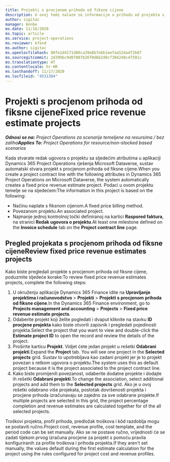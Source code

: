 ```yaml
---
title: Projekti s procjenom prihoda od fiksne cijene
description: U ovoj temi nalaze se informacije o prihodu od projekta s fiksnom cijenom.
author: sigitac
manager: Annbe
ms.date: 11/16/2020
ms.topic: article
ms.service: project-operations
ms.reviewer: kfend
ms.author: sigitac
ms.openlocfilehash: 80fe1d4171d80ca39e8b7ebb1eefaa524a4f2b07
ms.sourcegitcommit: 2d399bc9d07807626f0d6b2d0cf304240c47591c
ms.translationtype: HT
ms.contentlocale: hr-HR
ms.lasthandoff: 11/17/2020
ms.locfileid: "4531384"
---
```

# <a name="fixed-price-revenue-estimate-projects"></a><span data-ttu-id="f01eb-103">Projekti s procjenom prihoda od fiksne cijene</span><span class="sxs-lookup"><span data-stu-id="f01eb-103">Fixed price revenue estimate projects</span></span> 

<span data-ttu-id="f01eb-104">_**Odnosi se na:** Project Operations za scenarije temeljene na resursima / bez zaliha_</span><span class="sxs-lookup"><span data-stu-id="f01eb-104">_**Applies To:** Project Operations for resource/non-stocked based scenarios_</span></span>

<span data-ttu-id="f01eb-105">Kada stvarate redak ugovora o projektu sa sljedećim atributima u aplikaciji Dynamics 365 Project Operations rješenja Microsoft Dataverse, sustav automatski stvara projekt s procjenom prihoda od fiksne cijene.</span><span class="sxs-lookup"><span data-stu-id="f01eb-105">When you create a project contract line with the following attributes in Dynamics 365 Project Operations on Microsoft Dataverse, the system automatically creates a fixed price revenue estimate project.</span></span> <span data-ttu-id="f01eb-106">Podaci u ovom projektu temelje se na sljedećem:</span><span class="sxs-lookup"><span data-stu-id="f01eb-106">The information in this project is based on the following:</span></span>

  - <span data-ttu-id="f01eb-107">Načinu naplate s fiksnom cijenom.</span><span class="sxs-lookup"><span data-stu-id="f01eb-107">A fixed price billing method.</span></span>
  - <span data-ttu-id="f01eb-108">Povezanom projektu.</span><span class="sxs-lookup"><span data-stu-id="f01eb-108">An associated project.</span></span>
  - <span data-ttu-id="f01eb-109">Najmanje jednoj kontrolnoj točki definiranoj na kartici **Raspored faktura**, na stranici **Redak ugovora o projektu**.</span><span class="sxs-lookup"><span data-stu-id="f01eb-109">At least one milestone defined on the **Invoice schedule** tab on the **Project contract line** page.</span></span>

## <a name="review-fixed-price-revenue-estimates-projects"></a><span data-ttu-id="f01eb-110">Pregled projekata s procjenom prihoda od fiksne cijene</span><span class="sxs-lookup"><span data-stu-id="f01eb-110">Review fixed price revenue estimates projects</span></span>
<span data-ttu-id="f01eb-111">Kako biste pregledali projekte s procjenom prihoda od fiksne cijene, poduzmite sljedeće korake:</span><span class="sxs-lookup"><span data-stu-id="f01eb-111">To review fixed price revenue estimates projects, complete the following steps:</span></span>

1. <span data-ttu-id="f01eb-112">U okruženju aplikacije Dynamics 365 Finance idite na **Upravljanje projektima i računovodstvo** > **Projekti** > **Projekti s procjenom prihoda od fiksne cijene**.</span><span class="sxs-lookup"><span data-stu-id="f01eb-112">In the Dynamics 365 Finance environment, go to **Projects management and accounting** > **Projects** > **Fixed price revenue estimate projects**.</span></span>
2. <span data-ttu-id="f01eb-113">Odaberite projekt koji želite pogledati i dvaput kliknite na stavku **ID procjene projekta** kako biste otvorili zapisnik i pregledati pojedinosti projekta.</span><span class="sxs-lookup"><span data-stu-id="f01eb-113">Select the project that you want to view and double-click the **Estimate project ID** to open the record and review the details of the project.</span></span>
3. <span data-ttu-id="f01eb-114">Proširite karticu **Projekt**. Vidjet ćete jedan projekt u rešetki **Odabrani projekti**.</span><span class="sxs-lookup"><span data-stu-id="f01eb-114">Expand the **Project** tab. You will see one project in the **Selected projects** grid.</span></span> <span data-ttu-id="f01eb-115">Sustav to upotrebljava kao zadani projekt jer je to projekt povezan s retkom ugovora o projektu.</span><span class="sxs-lookup"><span data-stu-id="f01eb-115">The system uses this as default project because it is the project associated to the project contract line.</span></span> 
4. <span data-ttu-id="f01eb-116">Kako biste promijenili povezanost, odaberite dodatne projekte i dodajte ih rešetki **Odabrani projekti**.</span><span class="sxs-lookup"><span data-stu-id="f01eb-116">To change the association, select additional projects and add them to the **Selected projects** grid.</span></span> <span data-ttu-id="f01eb-117">Ako je u ovoj rešetki odabrano više projekata, postotak dovršenosti projekta i procjene prihoda izračunavaju se zajedno za sve odabrane projekte.</span><span class="sxs-lookup"><span data-stu-id="f01eb-117">If multiple projects are selected in this grid, the project percentage completion and revenue estimates are calculated together for of the all selected projects.</span></span>

  <span data-ttu-id="f01eb-118">Troškovi projekta, profil prihoda, predložak troškova i kôd razdoblja mogu se postaviti ručno.</span><span class="sxs-lookup"><span data-stu-id="f01eb-118">Project cost, revenue profile, cost template, and the period code can be set manually.</span></span> <span data-ttu-id="f01eb-119">Ako se ne postave ručno, vrijednosti će se zadati tijekom prvog izračuna procjene za projekt s pomoću pravila konfiguriranih za profile troškova i prihoda projekta.</span><span class="sxs-lookup"><span data-stu-id="f01eb-119">If they aren't set manually, the values default during the first estimate calculation for the project using the rules configured for project cost and revenue profiles.</span></span>

